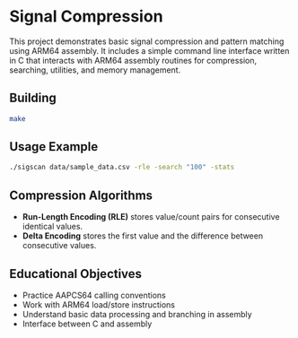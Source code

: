 # Signal Compression

This project demonstrates basic signal compression and pattern matching using ARM64 assembly. It includes a simple command line interface written in C that interacts with ARM64 assembly routines for compression, searching, utilities, and memory management.

## Building


```bash
make
```

## Usage Example

```bash
./sigscan data/sample_data.csv -rle -search "100" -stats
```

## Compression Algorithms

* **Run-Length Encoding (RLE)** stores value/count pairs for consecutive identical values.
* **Delta Encoding** stores the first value and the difference between consecutive values.

## Educational Objectives

* Practice AAPCS64 calling conventions
* Work with ARM64 load/store instructions
* Understand basic data processing and branching in assembly
* Interface between C and assembly
